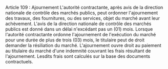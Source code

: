 Article 109 : Ajournement
L'autorité contractante, après avis de la direction nationale de
contrôle des marchés publics, peut ordonner l'ajournement des travaux,
des fournitures, ou des services, objet du marché avant leur achèvement.
L'avis de la direction nationale de contrôle des marchés publics est
donné dans un délai n'excédant pas un (01) mois.
Lorsque l'autorité contractante ordonne l'ajournement de l'exécution
du marché pour une durée de plus de trois (03) mois, le titulaire peut
de droit demander la résiliation du marché.
L'ajournement ouvre droit au paiement au titulaire du marché d'une
indemnité couvrant les frais résultant de l'ajournement.
Lesdits frais sont calculés sur la base des documents contractuels.